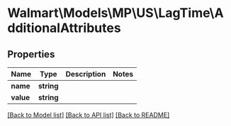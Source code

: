 # Walmart\Models\MP\US\LagTime\AdditionalAttributes

## Properties

Name | Type | Description | Notes
------------ | ------------- | ------------- | -------------
**name** | **string** |  |
**value** | **string** |  |


[[Back to Model list]](./) [[Back to API list]](../../../../../README.md#supported-apis) [[Back to README]](../../../../../README.md)
